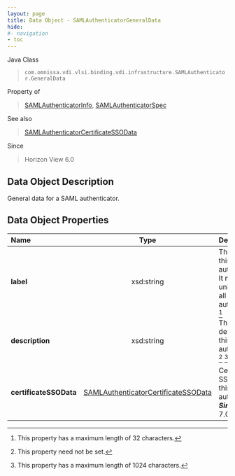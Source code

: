 ```yaml
---
layout: page
title: Data Object - SAMLAuthenticatorGeneralData
hide:
#- navigation
- toc
---
```






Java Class
> `com.omnissa.vdi.vlsi.binding.vdi.infrastructure.SAMLAuthenticator.GeneralData`

Property of
> [SAMLAuthenticatorInfo](vdi.infrastructure.SAMLAuthenticator.SAMLAuthenticatorInfo.md#field_detail), [SAMLAuthenticatorSpec](vdi.infrastructure.SAMLAuthenticator.SAMLAuthenticatorSpec.md#field_detail)

See also
> [SAMLAuthenticatorCertificateSSOData](vdi.infrastructure.SAMLAuthenticator.CertificateSSOData.md)

Since
> Horizon View 6.0


## Data Object Description

General data for a SAML authenticator.

## Data Object Properties

 Name | Type | Description
:---|:---:|:---
**label**|  xsd:string|  The label for this SAML authenticator. It must be unique among all other SAML authenticators. [^297]
**description**|  xsd:string|  The description of this SAML authenticator. [^1] [^13]
**certificateSSOData**| [SAMLAuthenticatorCertificateSSOData](vdi.infrastructure.SAMLAuthenticator.CertificateSSOData.md)|  Certificate SSO data for this SAML authenticator.  **_Since_** Horizon 7.0


 


[^1]: This property need not be set.
[^13]: This property has a maximum length of 1024 characters.
[^297]: This property has a maximum length of 32 characters.